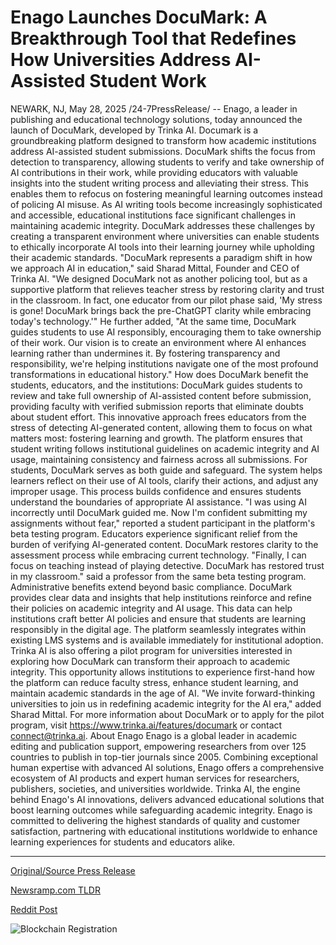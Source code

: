 # Enago Launches DocuMark: A Breakthrough Tool that Redefines How Universities Address AI-Assisted Student Work

NEWARK, NJ, May 28, 2025 /24-7PressRelease/ -- Enago, a leader in publishing and educational technology solutions, today announced the launch of DocuMark, developed by Trinka AI. Documark is a groundbreaking platform designed to transform how academic institutions address AI-assisted student submissions. DocuMark shifts the focus from detection to transparency, allowing students to verify and take ownership of AI contributions in their work, while providing educators with valuable insights into the student writing process and alleviating their stress. This enables them to refocus on fostering meaningful learning outcomes instead of policing AI misuse.  As AI writing tools become increasingly sophisticated and accessible, educational institutions face significant challenges in maintaining academic integrity. DocuMark addresses these challenges by creating a transparent environment where universities can enable students to ethically incorporate AI tools into their learning journey while upholding their academic standards.  "DocuMark represents a paradigm shift in how we approach AI in education," said Sharad Mittal, Founder and CEO of Trinka AI. "We designed DocuMark not as another policing tool, but as a supportive platform that relieves teacher stress by restoring clarity and trust in the classroom. In fact, one educator from our pilot phase said, 'My stress is gone! DocuMark brings back the pre-ChatGPT clarity while embracing today's technology.'"   He further added, "At the same time, DocuMark guides students to use AI responsibly, encouraging them to take ownership of their work. Our vision is to create an environment where AI enhances learning rather than undermines it. By fostering transparency and responsibility, we're helping institutions navigate one of the most profound transformations in educational history."  How does DocuMark benefit the students, educators, and the institutions:  DocuMark guides students to review and take full ownership of AI-assisted content before submission, providing faculty with verified submission reports that eliminate doubts about student effort. This innovative approach frees educators from the stress of detecting AI-generated content, allowing them to focus on what matters most: fostering learning and growth. The platform ensures that student writing follows institutional guidelines on academic integrity and AI usage, maintaining consistency and fairness across all submissions.  For students, DocuMark serves as both guide and safeguard. The system helps learners reflect on their use of AI tools, clarify their actions, and adjust any improper usage. This process builds confidence and ensures students understand the boundaries of appropriate AI assistance. "I was using AI incorrectly until DocuMark guided me. Now I'm confident submitting my assignments without fear," reported a student participant in the platform's beta testing program.  Educators experience significant relief from the burden of verifying AI-generated content. DocuMark restores clarity to the assessment process while embracing current technology. "Finally, I can focus on teaching instead of playing detective. DocuMark has restored trust in my classroom." said a professor from the same beta testing program.  Administrative benefits extend beyond basic compliance. DocuMark provides clear data and insights that help institutions reinforce and refine their policies on academic integrity and AI usage. This data can help institutions craft better AI policies and ensure that students are learning responsibly in the digital age.  The platform seamlessly integrates within existing LMS systems and is available immediately for institutional adoption. Trinka AI is also offering a pilot program for universities interested in exploring how DocuMark can transform their approach to academic integrity. This opportunity allows institutions to experience first-hand how the platform can reduce faculty stress, enhance student learning, and maintain academic standards in the age of AI. "We invite forward-thinking universities to join us in redefining academic integrity for the AI era," added Sharad Mittal.   For more information about DocuMark or to apply for the pilot program, visit https://www.trinka.ai/features/documark or contact connect@trinka.ai.  About Enago  Enago is a global leader in academic editing and publication support, empowering researchers from over 125 countries to publish in top-tier journals since 2005. Combining exceptional human expertise with advanced AI solutions, Enago offers a comprehensive ecosystem of AI products and expert human services for researchers, publishers, societies, and universities worldwide. Trinka AI, the engine behind Enago's AI innovations, delivers advanced educational solutions that boost learning outcomes while safeguarding academic integrity. Enago is committed to delivering the highest standards of quality and customer satisfaction, partnering with educational institutions worldwide to enhance learning experiences for students and educators alike. 

---

[Original/Source Press Release](https://www.24-7pressrelease.com/press-release/523187/enago-launches-documark-a-breakthrough-tool-that-redefines-how-universities-address-ai-assisted-student-work)
                    

[Newsramp.com TLDR](https://newsramp.com/curated-news/enago-launches-documark-by-trinka-ai-for-transparent-ai-assisted-student-submissions/34a60d37b6e6381a928a388ee50a3197) 

 



[Reddit Post](https://www.reddit.com/r/newsramp/comments/1kxavhm/enago_launches_documark_by_trinka_ai_for/) 



![Blockchain Registration](https://cdn.newsramp.app/24-7PressRelease/qrcode/255/28/jinxk543.webp)